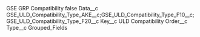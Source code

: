 <?xml version="1.0" encoding="UTF-8"?>
<CustomMetadata xmlns="http://soap.sforce.com/2006/04/metadata" xmlns:xsi="http://www.w3.org/2001/XMLSchema-instance" xmlns:xsd="http://www.w3.org/2001/XMLSchema">
    <label>GSE GRP Compatibility</label>
    <protected>false</protected>
    <values>
        <field>Data__c</field>
        <value xsi:type="xsd:string">GSE_ULD_Compatibility_Type_AKE__c;GSE_ULD_Compatibility_Type_F10__c;GSE_ULD_Compatibility_Type_F20__c</value>
    </values>
    <values>
        <field>Key__c</field>
        <value xsi:type="xsd:string">ULD Compatibility</value>
    </values>
    <values>
        <field>Order__c</field>
        <value xsi:nil="true"/>
    </values>
    <values>
        <field>Type__c</field>
        <value xsi:type="xsd:string">Grouped_Fields</value>
    </values>
</CustomMetadata>
